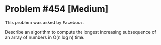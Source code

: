 # Problem #454 [Medium]

This problem was asked by Facebook.

Describe an algorithm to compute the longest increasing subsequence of an array of numbers in O(n log n) time.